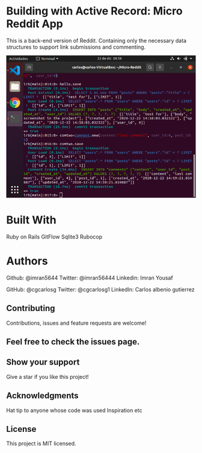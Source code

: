 # Building with Active Record: Micro Reddit App

This is a back-end version of Reddit. Containing only the necessary data structures to support link submissions and commenting.

![Micro-Reddit](https://github.com/imran5644/Micro-Reddit/blob/feature/assets/Captura%20de%20pantalla%20de%202020-12-22%2009-59-25.png)

# Built With

Ruby on Rails
GitFlow
Sqlite3
Rubocop

# Authors

Github: @imran5644
Twitter: @imran56444
Linkedin: Imran Yousaf

GitHub: @cgcarlosg
Twitter: @cgcarlosg1
LinkedIn: Carlos albenio gutierrez

## Contributing
Contributions, issues and feature requests are welcome!

## Feel free to check the issues page.

## Show your support
Give a star if you like this project!

## Acknowledgments
Hat tip to anyone whose code was used
Inspiration
etc

## License
This project is MIT licensed.
